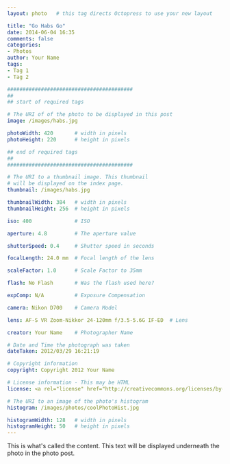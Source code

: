 ```yaml
---
layout: photo   # this tag directs Octopress to use your new layout

title: "Go Habs Go"
date: 2014-06-04 16:35
comments: false
categories:
- Photos
author: Your Name
tags:
- Tag 1
- Tag 2

#########################################
##
## start of required tags

# The URI of of the photo to be displayed in this post
image: /images/habs.jpg

photoWidth: 420       # width in pixels
photoHeight: 220      # height in pixels

## end of required tags
##
#########################################

# The URI to a thumbnail image. This thumbnail
# will be displayed on the index page.
thumbnail: /images/habs.jpg

thumbnailWidth: 384   # width in pixels
thumbnailHeight: 256  # height in pixels

iso: 400              # ISO

aperture: 4.8         # The aperture value 

shutterSpeed: 0.4     # Shutter speed in seconds

focalLength: 24.0 mm  # Focal length of the lens

scaleFactor: 1.0      # Scale Factor to 35mm

flash: No Flash       # Was the flash used here?

expComp: N/A          # Exposure Compensation

camera: Nikon D700    # Camera Model

lens: AF-S VR Zoom-Nikkor 24-120mm f/3.5-5.6G IF-ED  # Lens 

creator: Your Name    # Photographer Name

# Date and Time the photograph was taken
dateTaken: 2012/03/29 16:21:19

# Copyright information
copyright: Copyright 2012 Your Name

# License information - This may be HTML
license: <a rel="license" href="http://creativecommons.org/licenses/by-nc-nd/3.0/deed.en_US"><img alt="Creative Commons License" style="border-width:0" src="http://i.creativecommons.org/l/by-nc-nd/3.0/80x15.png" /></a>

# The URI to an image of the photo's histogram
histogram: /images/photos/coolPhotoHist.jpg

histogramWidth: 128   # width in pixels
histogramHeight: 50   # height in pixels
---
```


This is what's called the content.  This text will
be displayed underneath the photo in the photo post.
